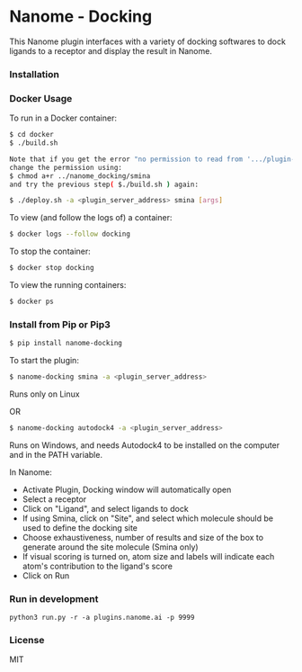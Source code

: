 # Nanome - Docking

This Nanome plugin interfaces with a variety of docking softwares to dock ligands to a receptor and display the result in Nanome.

### Installation



### Docker Usage

To run in a Docker container:

```sh
$ cd docker
$ ./build.sh

Note that if you get the error "no permission to read from '.../plugin-docking/nanome_docking/smina' ", 
change the permission using:
$ chmod a+r ../nanome_docking/smina
and try the previous step( $./build.sh ) again:

$ ./deploy.sh -a <plugin_server_address> smina [args]
```




To view (and follow the logs of) a container:
```sh
$ docker logs --follow docking
```

To stop the container:
```sh
$ docker stop docking
```

To view the running containers:
```sh
$ docker ps
```


### Install from Pip or Pip3


```sh
$ pip install nanome-docking
```


To start the plugin:

```sh
$ nanome-docking smina -a <plugin_server_address>
```

Runs only on Linux

OR

```sh
$ nanome-docking autodock4 -a <plugin_server_address>
```

Runs on Windows, and needs Autodock4 to be installed on the computer and in the PATH variable.

In Nanome:

- Activate Plugin, Docking window will automatically open
- Select a receptor
- Click on "Ligand", and select ligands to dock
- If using Smina, click on "Site", and select which molecule should be used to define the docking site
- Choose exhaustiveness, number of results and size of the box to generate around the site molecule (Smina only)
- If visual scoring is turned on, atom size and labels will indicate each atom's contribution to the ligand's score
- Click on Run


### Run in development

```
python3 run.py -r -a plugins.nanome.ai -p 9999
```



### License

MIT
